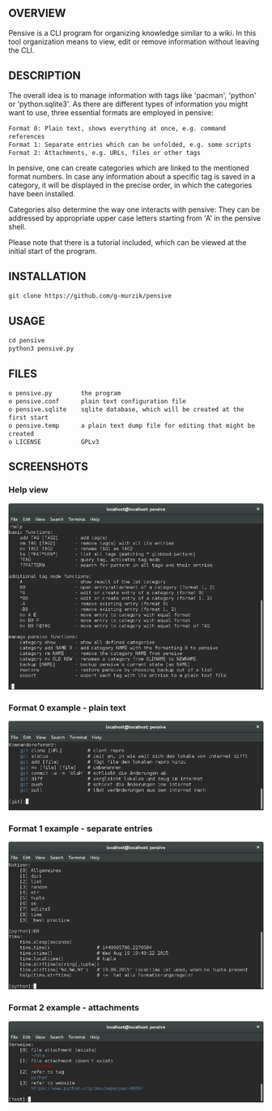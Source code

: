 ## OVERVIEW

Pensive is a CLI program for organizing knowledge similar to a wiki.
In this tool organization means to view, edit or remove information without leaving
the CLI.

## DESCRIPTION

The overall idea is to manage information with tags like 'pacman',
'python' or 'python.sqlite3'. As there are different types of information
you might want to use, three essential formats are employed in pensive:

    Format 0: Plain text, shows everything at once, e.g. command references
    Format 1: Separate entries which can be unfolded, e.g. some scripts
    Format 2: Attachments, e.g. URLs, files or other tags

In pensive, one can create categories which are linked to the mentioned format
numbers. In case any information about a specific tag is saved in a category, 
it will be displayed in the precise order, in which the categories have
been installed.

Categories also determine the way one interacts with pensive:
They can be addressed by appropriate upper case letters starting from
'A' in the pensive shell.

Please note that there is a tutorial included, which can be viewed at
the initial start of the program.

## INSTALLATION

    git clone https://github.com/g-murzik/pensive

## USAGE

    cd pensive
    python3 pensive.py

## FILES

    o pensive.py        the program
    o pensive.conf      plain text configuration file
    o pensive.sqlite    sqlite database, which will be created at the first start
    o pensive.temp      a plain text dump file for editing that might be created
    o LICENSE           GPLv3

## SCREENSHOTS
### Help view
![Figure 4](https://github.com/g-murzik/miscellaneous/blob/master/pensive04.png "help")
### Format 0 example - plain text
![Figure 1](https://github.com/g-murzik/miscellaneous/blob/master/pensive01.png "Format 0")
### Format 1 example - separate entries
![Figure 2](https://github.com/g-murzik/miscellaneous/blob/master/pensive02.png "Format 1")
### Format 2 example - attachments
![Figure 3](https://github.com/g-murzik/miscellaneous/blob/master/pensive03.png "Format 2")

